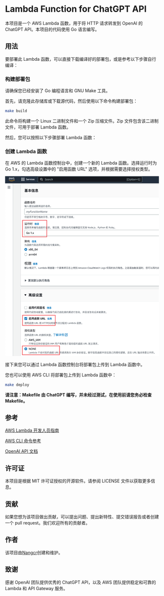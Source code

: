 # Lambda Function for ChatGPT API
本项目是一个 AWS Lambda 函数，用于将 HTTP 请求转发到 OpenAI 的 ChatGPT API。本项目的代码使用 Go 语言编写。

## 用法
要部署此 Lambda 函数，可以直接下载编译好的部署包，或是参考以下步骤自行编译：

### 构建部署包
请确保您已经安装了 Go 编程语言和 GNU Make 工具。

首先，请克隆此存储库或下载源代码，然后使用以下命令构建部署包：
``` bash
make build
```
此命令将构建一个 Linux 二进制文件和一个 Zip 压缩文件。Zip 文件包含该二进制文件，可用于部署 Lambda 函数。

然后，您可以按照以下步骤部署 Lambda 函数：

### 创建 Lambda 函数
在 AWS 的 Lambda 函数控制台中，创建一个新的 Lambda 函数。选择运行时为 Go 1.x，勾选高级设置中的 "启用函数 URL" 选项，并根据需要选择授权类型。

![](./Snipaste_2023-03-05_22-59-20.png)

接下来您可以通过 Lambda 函数控制台将部署包上传到 Lambda 函数中。

您也可以使用 AWS CLI 将部署包上传到 Lambda 函数中：

``` bash
make deploy
```

**请注意：Makefile 由 ChatGPT 编写，并未经过测试，在使用前请您务必检查Makefile。**

## 参考
[AWS Lambda 开发人员指南](https://docs.aws.amazon.com/lambda/latest/dg/welcome.html)

[AWS CLI 命令参考](https://docs.aws.amazon.com/cli/latest/reference/)

[OpenAI API 文档](https://beta.openai.com/docs/api-reference/introduction)

## 许可证
本项目是根据 MIT 许可证授权的开源软件。请参阅 LICENSE 文件以获取更多信息。

## 贡献
如果您想为该项目做出贡献，可以提出问题、提出新特性、提交错误报告或者创建一个 pull request。我们欢迎所有的贡献者。

## 作者
该项目由[Nangcr](https://github.com/nangcr)创建和维护。

## 致谢
感谢 OpenAI 团队提供优秀的 ChatGPT API，以及 AWS 团队提供稳定和可靠的 Lambda 和 API Gateway 服务。